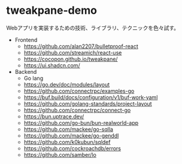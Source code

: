 # tweakpane-demo

Webアプリを実装するための技術、ライブラリ、テクニックを色々試す。

- Frontend
    - https://github.com/alan2207/bulletproof-react
    - https://github.com/streamich/react-use
    - https://cocopon.github.io/tweakpane/
    - https://ui.shadcn.com/
- Backend
    - Go lang
    - https://go.dev/doc/modules/layout
    - https://github.com/connectrpc/examples-go
    - https://buf.build/docs/configuration/v1/buf-work-yaml
    - https://github.com/golang-standards/project-layout
    - https://github.com/connectrpc/connect-go
    - https://bun.uptrace.dev/
    - https://github.com/go-bun/bun-realworld-app
    - https://github.com/mackee/go-sqlla
    - https://github.com/mackee/go-genddl
    - https://github.com/k0kubun/sqldef
    - https://github.com/cockroachdb/errors
    - https://github.com/samber/lo